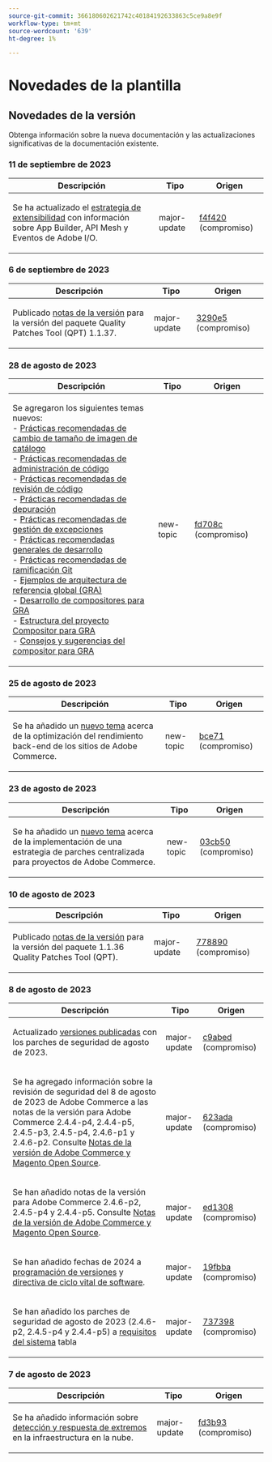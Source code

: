```yaml
---
source-git-commit: 366180602621742c40184192633863c5ce9a8e9f
workflow-type: tm+mt
source-wordcount: '639'
ht-degree: 1%

---
```

# Novedades de la plantilla

## Novedades de la versión

Obtenga información sobre la nueva documentación y las actualizaciones significativas de la documentación existente.

### 11 de septiembre de 2023

<table style="table-layout:auto;">
  <thead>
    <tr>
      <th>Descripción</th>
      <th>Tipo</th>
      <th>Origen</th>
    </tr>
  </thead>
  <tbody>
    <tr>
      <td><p>Se ha actualizado el <a href="https://experienceleague.adobe.com/docs/commerce-operations/implementation-playbook/architecture/extensibility-strategy.html">estrategia de extensibilidad</a> con información sobre App Builder, API Mesh y Eventos de Adobe I/O.</p>
</td>
      <td>major-update</td>
      <td><a href="https://github.com/AdobeDocs/commerce-operations.en/commit/f4f420cee5f9241f56107c4218793af394ba1193">f4f420</a> (compromiso)</td>
    </tr>
  </tbody>
</table>

### 6 de septiembre de 2023

<table style="table-layout:auto;">
  <thead>
    <tr>
      <th>Descripción</th>
      <th>Tipo</th>
      <th>Origen</th>
    </tr>
  </thead>
  <tbody>
    <tr>
      <td><p>Publicado <a href="https://experienceleague.adobe.com/docs/commerce-operations/tools/quality-patches-tool/release-notes.html">notas de la versión</a> para la versión del paquete Quality Patches Tool (QPT) 1.1.37.</p>
</td>
      <td>major-update</td>
      <td><a href="https://github.com/AdobeDocs/commerce-operations.en/commit/3290e58436259a7af81ed81b691a3ad032c812a5">3290e5</a> (compromiso)</td>
    </tr>
  </tbody>
</table><!-- date_group -->

### 28 de agosto de 2023

<table style="table-layout:auto;">
  <thead>
    <tr>
      <th>Descripción</th>
      <th>Tipo</th>
      <th>Origen</th>
    </tr>
  </thead>
  <tbody>
    <tr>
      <td><p>Se agregaron los siguientes temas nuevos:<br />- <a href="https://experienceleague.adobe.com/docs/commerce-operations/implementation-playbook/best-practices/development/catalog-image-resizing.html">Prácticas recomendadas de cambio de tamaño de imagen de catálogo</a><br />- <a href="https://experienceleague.adobe.com/docs/commerce-operations/implementation-playbook/best-practices/development/code-management.html">Prácticas recomendadas de administración de código</a><br />- <a href="https://experienceleague.adobe.com/docs/commerce-operations/implementation-playbook/best-practices/development/code-review.html">Prácticas recomendadas de revisión de código</a><br />- <a href="https://experienceleague.adobe.com/docs/commerce-operations/implementation-playbook/best-practices/development/debugging.html">Prácticas recomendadas de depuración</a><br />- <a href="https://experienceleague.adobe.com/docs/commerce-operations/implementation-playbook/best-practices/development/exception-handling.html">Prácticas recomendadas de gestión de excepciones</a><br />- <a href="https://experienceleague.adobe.com/docs/commerce-operations/implementation-playbook/best-practices/development/general.html">Prácticas recomendadas generales de desarrollo</a><br />- <a href="https://experienceleague.adobe.com/docs/commerce-operations/implementation-playbook/best-practices/development/git-branching.html">Prácticas recomendadas de ramificación Git</a><br />- <a href="https://experienceleague.adobe.com/docs/commerce-operations/implementation-playbook/architecture/global-reference-architecture/examples.html">Ejemplos de arquitectura de referencia global (GRA)</a><br />- <a href="https://experienceleague.adobe.com/docs/commerce-operations/implementation-playbook/architecture/global-reference-architecture/composer/overview.html">Desarrollo de compositores para GRA</a><br />- <a href="https://experienceleague.adobe.com/docs/commerce-operations/implementation-playbook/architecture/global-reference-architecture/composer/project-structure.html">Estructura del proyecto Compositor para GRA</a><br />- <a href="https://experienceleague.adobe.com/docs/commerce-operations/implementation-playbook/architecture/global-reference-architecture/composer/tips-and-tricks.html">Consejos y sugerencias del compositor para GRA</a></p>
</td>
      <td>new-topic</td>
      <td><a href="https://github.com/AdobeDocs/commerce-operations.en/commit/fd708ce4c1ab69f2d6e3a3b10dcd2387ae829368">fd708c</a> (compromiso)</td>
    </tr>
  </tbody>
</table>

### 25 de agosto de 2023

<table style="table-layout:auto;">
  <thead>
    <tr>
      <th>Descripción</th>
      <th>Tipo</th>
      <th>Origen</th>
    </tr>
  </thead>
  <tbody>
    <tr>
      <td><p>Se ha añadido un <a href="https://experienceleague.adobe.com/docs/commerce-operations/implementation-playbook/best-practices/maintenance/backend-performance.html">nuevo tema</a> acerca de la optimización del rendimiento back-end de los sitios de Adobe Commerce.</p>
</td>
      <td>new-topic</td>
      <td><a href="https://github.com/AdobeDocs/commerce-operations.en/commit/ecbb71ad8745e4589856c6cbf283212ed61a3664">bce71</a> (compromiso)</td>
    </tr>
  </tbody>
</table>

### 23 de agosto de 2023

<table style="table-layout:auto;">
  <thead>
    <tr>
      <th>Descripción</th>
      <th>Tipo</th>
      <th>Origen</th>
    </tr>
  </thead>
  <tbody>
    <tr>
      <td><p>Se ha añadido un <a href="https://experienceleague.adobe.com/docs/commerce-operations/implementation-playbook/best-practices/maintenance/patching-at-scale.html">nuevo tema</a> acerca de la implementación de una estrategia de parches centralizada para proyectos de Adobe Commerce.</p>
</td>
      <td>new-topic</td>
      <td><a href="https://github.com/AdobeDocs/commerce-operations.en/commit/03cb50be0cb18b6079c5c69aafc74c6099610fb0">03cb50</a> (compromiso)</td>
    </tr>
  </tbody>
</table>

### 10 de agosto de 2023

<table style="table-layout:auto;">
  <thead>
    <tr>
      <th>Descripción</th>
      <th>Tipo</th>
      <th>Origen</th>
    </tr>
  </thead>
  <tbody>
    <tr>
      <td><p>Publicado <a href="https://experienceleague.adobe.com/docs/commerce-operations/tools/quality-patches-tool/release-notes.html">notas de la versión</a> para la versión del paquete 1.1.36 Quality Patches Tool (QPT).</p>
</td>
      <td>major-update</td>
      <td><a href="https://github.com/AdobeDocs/commerce-operations.en/commit/778890d5840669df958e84381c2aade70a492454">778890</a> (compromiso)</td>
    </tr>
  </tbody>
</table>

### 8 de agosto de 2023

<table style="table-layout:auto;">
  <thead>
    <tr>
      <th>Descripción</th>
      <th>Tipo</th>
      <th>Origen</th>
    </tr>
  </thead>
  <tbody>
    <tr>
      <td><p>Actualizado <a href="https://experienceleague.adobe.com/docs/commerce-operations/release/versions.html">versiones publicadas</a> con los parches de seguridad de agosto de 2023.</p>
</td>
      <td>major-update</td>
      <td><a href="https://github.com/AdobeDocs/commerce-operations.en/commit/c9abed3c6ca156cdc19e7231f97cf2a8bd8ab100">c9abed</a> (compromiso)</td>
    </tr>
    <tr>
      <td><p>Se ha agregado información sobre la revisión de seguridad del 8 de agosto de 2023 de Adobe Commerce a las notas de la versión para Adobe Commerce 2.4.4-p4, 2.4.4-p5, 2.4.5-p3, 2.4.5-p4, 2.4.6-p1 y 2.4.6-p2.  Consulte <a href="https://experienceleague.adobe.com/docs/commerce-operations/release/notes/overview.html">Notas de la versión de Adobe Commerce y Magento Open Source</a>.</p>
</td>
      <td>major-update</td>
      <td><a href="https://github.com/AdobeDocs/commerce-operations.en/commit/623ada901bad9f766451d9c9166e82f1cee85c0d">623ada</a> (compromiso)</td>
    </tr>
    <tr>
      <td><p>Se han añadido notas de la versión para Adobe Commerce 2.4.6-p2, 2.4.5-p4 y 2.4.4-p5. Consulte <a href="https://experienceleague.adobe.com/docs/commerce-operations/release/notes/overview.html">Notas de la versión de Adobe Commerce y Magento Open Source</a>.</p>
</td>
      <td>major-update</td>
      <td><a href="https://github.com/AdobeDocs/commerce-operations.en/commit/ed1308771a799bcbaf71a8f82542c45d37f9c141">ed1308</a> (compromiso)</td>
    </tr>
    <tr>
      <td><p>Se han añadido fechas de 2024 a <a href="https://experienceleague.adobe.com/docs/commerce-operations/release/planning/schedule.html">programación de versiones</a> y <a href="https://experienceleague.adobe.com/docs/commerce-operations/release/planning/lifecycle-policy.html">directiva de ciclo vital de software</a>.</p>
</td>
      <td>major-update</td>
      <td><a href="https://github.com/AdobeDocs/commerce-operations.en/commit/19fbba535c047a8d877428afc071540d3fa12390">19fbba</a> (compromiso)</td>
    </tr>
    <tr>
      <td><p>Se han añadido los parches de seguridad de agosto de 2023 (2.4.6-p2, 2.4.5-p4 y 2.4.4-p5) a <a href="https://experienceleague.adobe.com/docs/commerce-operations/installation-guide/system-requirements.html">requisitos del sistema</a> tabla</p>
</td>
      <td>major-update</td>
      <td><a href="https://github.com/AdobeDocs/commerce-operations.en/commit/7373980a0648be5e0f7dc4a307074d934f646b24">737398</a> (compromiso)</td>
    </tr>
  </tbody>
</table>

### 7 de agosto de 2023

<table style="table-layout:auto;">
  <thead>
    <tr>
      <th>Descripción</th>
      <th>Tipo</th>
      <th>Origen</th>
    </tr>
  </thead>
  <tbody>
    <tr>
      <td><p>Se ha añadido información sobre <a href="https://experienceleague.adobe.com/docs/commerce-operations/implementation-playbook/infrastructure/cloud/security.html">detección y respuesta de extremos</a> en la infraestructura en la nube.</p>
</td>
      <td>major-update</td>
      <td><a href="https://github.com/AdobeDocs/commerce-operations.en/commit/fd3b93aaa79e84d356217b6adfe7181895e84f07">fd3b93</a> (compromiso)</td>
    </tr>
  </tbody>
</table><!-- date_group --><!-- month_group --><!-- year_group -->
